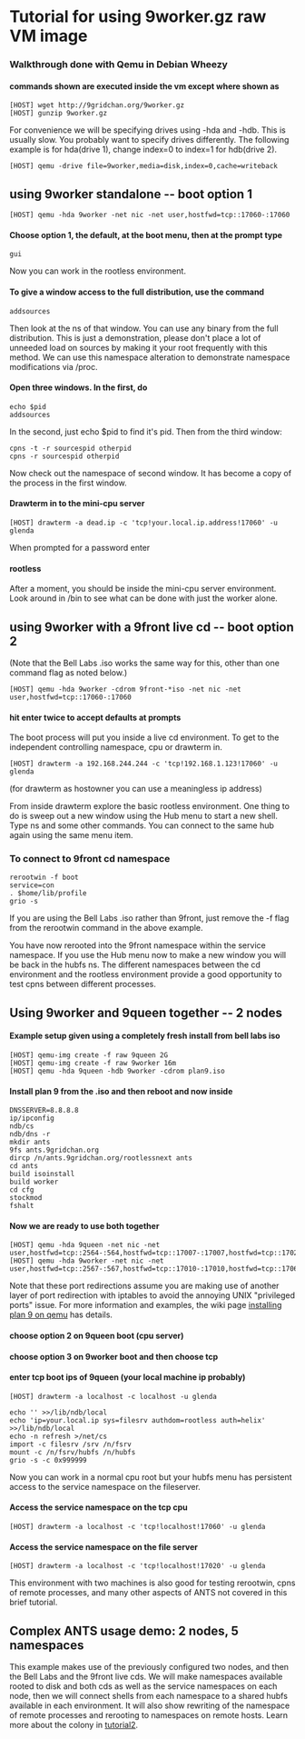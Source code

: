 # Tutorial for using 9worker.gz raw VM image
### Walkthrough done with Qemu in Debian Wheezy
#### commands shown are executed inside the vm except where shown as

	[HOST] wget http://9gridchan.org/9worker.gz
	[HOST] gunzip 9worker.gz

For convenience we will be specifying drives using -hda and -hdb. This is usually slow. You probably want to specify drives differently. The following example is for hda(drive 1), change index=0 to index=1 for hdb(drive 2).

	[HOST] qemu -drive file=9worker,media=disk,index=0,cache=writeback

## using 9worker standalone -- boot option 1 ##

	[HOST] qemu -hda 9worker -net nic -net user,hostfwd=tcp::17060-:17060

#### Choose option 1, the default, at the boot menu, then at the prompt type

	gui

Now you can work in the rootless environment.

#### To give a window access to the full distribution, use the command

	addsources

Then look at the ns of that window. You can use any binary from the full distribution. This is just a demonstration, please don't place a lot of unneeded load on sources by making it your root frequently with this method. We can use this namespace alteration to demonstrate namespace modifications via /proc.

#### Open three windows. In the first, do

	echo $pid
	addsources

In the second, just echo $pid to find it's pid. Then from the third window:

	cpns -t -r sourcespid otherpid
	cpns -r sourcespid otherpid

Now check out the namespace of second window. It has become a copy of the process in the first window.

#### Drawterm in to the mini-cpu server

	[HOST] drawterm -a dead.ip -c 'tcp!your.local.ip.address!17060' -u glenda

When prompted for a password enter

#### rootless

After a moment, you should be inside the mini-cpu server environment. Look around in /bin to see what can be done with just the worker alone.

## using 9worker with a 9front live cd -- boot option 2 

(Note that the Bell Labs .iso works the same way for this, other than one command flag as noted below.)

	[HOST] qemu -hda 9worker -cdrom 9front-*iso -net nic -net user,hostfwd=tcp::17060-:17060

#### hit enter twice to accept defaults at prompts
The boot process will put you inside a live cd environment.
To get to the independent controlling namespace, cpu or drawterm in.

	[HOST] drawterm -a 192.168.244.244 -c 'tcp!192.168.1.123!17060' -u glenda

(for drawterm as hostowner you can use a meaningless ip address)

From inside drawterm explore the basic rootless environment.
One thing to do is sweep out a new window using the Hub menu to start a new shell. 
Type ns and some other commands. You can connect to the same hub again
using the same menu item.

### To connect to 9front cd namespace

	rerootwin -f boot
	service=con
	. $home/lib/profile
	grio -s

If you are using the Bell Labs .iso rather than 9front, just remove the -f flag from the rerootwin command in the above example.

You have now rerooted into the 9front namespace within the service namespace.
If you use the Hub menu now to make a new window you will be back in the hubfs ns.
The different namespaces between the cd environment and the rootless environment
provide a good opportunity to test cpns between different processes.

## Using 9worker and 9queen together -- 2 nodes
#### Example setup given using a completely fresh install from bell labs iso

	[HOST] qemu-img create -f raw 9queen 2G
	[HOST] qemu-img create -f raw 9worker 16m
	[HOST] qemu -hda 9queen -hdb 9worker -cdrom plan9.iso

#### Install plan 9 from the .iso and then reboot and now inside

	DNSSERVER=8.8.8.8
	ip/ipconfig
	ndb/cs
	ndb/dns -r
	mkdir ants
	9fs ants.9gridchan.org
	dircp /n/ants.9gridchan.org/rootlessnext ants
	cd ants
	build isoinstall
	build worker
	cd cfg
	stockmod
	fshalt

#### Now we are ready to use both together

	[HOST] qemu -hda 9queen -net nic -net user,hostfwd=tcp::2564-:564,hostfwd=tcp::17007-:17007,hostfwd=tcp::17020-:17020
	[HOST] qemu -hda 9worker -net nic -net user,hostfwd=tcp::2567-:567,hostfwd=tcp::17010-:17010,hostfwd=tcp::17060-:17060

Note that these port redirections assume you are making use of another layer of port redirection with iptables to avoid the annoying UNIX "privileged ports" issue. For more information and examples, the wiki page [installing plan 9 on qemu](http://www.plan9.bell-labs.com/wiki/plan9/Installing_Plan_9_on_Qemu/index.html) has details.

#### choose option 2 on 9queen boot (cpu server)
#### choose option 3 on 9worker boot and then choose tcp
#### enter tcp boot ips of 9queen (your local machine ip probably)

	[HOST] drawterm -a localhost -c localhost -u glenda

	echo '' >>/lib/ndb/local
	echo 'ip=your.local.ip sys=filesrv authdom=rootless auth=helix' >>/lib/ndb/local
	echo -n refresh >/net/cs
	import -c filesrv /srv /n/fsrv
	mount -c /n/fsrv/hubfs /n/hubfs
	grio -s -c 0x999999

Now you can work in a normal cpu root but your hubfs menu has persistent access 
to the service namespace on the fileserver.

#### Access the service namespace on the tcp cpu

	[HOST] drawterm -a localhost -c 'tcp!localhost!17060' -u glenda

#### Access the service namespace on the file server

	[HOST] drawterm -a localhost -c 'tcp!localhost!17020' -u glenda

This environment with two machines is also good for testing rerootwin, cpns of remote processes, and many other aspects of ANTS not covered in this brief tutorial.

## Complex ANTS usage demo: 2 nodes, 5 namespaces

This example makes use of the previously configured two nodes, and then the Bell Labs and the 9front live cds. We will make namespaces available rooted to disk and both cds as well as the service namespaces on each node, then we will connect shells from each namespace to a shared hubfs available in each environment. It will also show rewriting of the namespace of remote processes and rerooting to namespaces on remote hosts. Learn more about the colony in [tutorial2](tutorial2).
